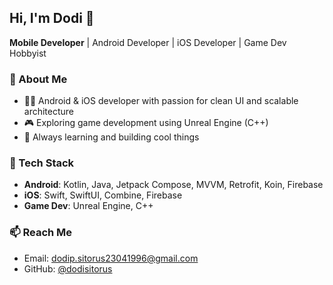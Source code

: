 ## Hi, I'm Dodi 👋  
**Mobile Developer** | Android Developer | iOS Developer | Game Dev Hobbyist

### 🚀 About Me
- 👨‍💻 Android & iOS developer with passion for clean UI and scalable architecture  
- 🎮 Exploring game development using Unreal Engine (C++)  
- 🧠 Always learning and building cool things

### 🔧 Tech Stack
- **Android**: Kotlin, Java, Jetpack Compose, MVVM, Retrofit, Koin, Firebase
- **iOS**: Swift, SwiftUI, Combine, Firebase
- **Game Dev**: Unreal Engine, C++

### 📫 Reach Me
- Email: dodip.sitorus23041996@gmail.com
- GitHub: [@dodisitorus](https://github.com/dodisitorus)
